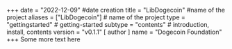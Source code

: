 +++
date = "2022-12-09" #date creation
title = "LibDogecoin" #name of the project
aliases = ["LibDogecoin"] # name of the project
type = "gettingstarted" # getting-started
subtype = "contents" # introduction, install, contents
version = "v0.1.1"
[ author ]
  name = "Dogecoin Foundation"
+++
Some more text here